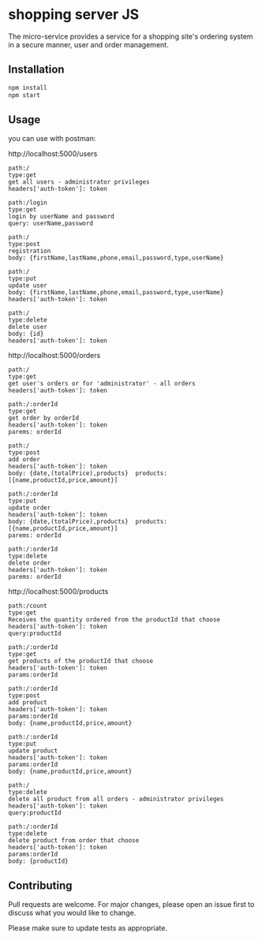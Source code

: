 # shopping server JS

The micro-service provides a service for a shopping site's ordering system in a secure manner, user and order management.

## Installation


```bash
npm install
npm start
```

## Usage

you can use with postman:

http://localhost:5000/users
    
    path:/
    type:get
    get all users - administrator privileges
    headers['auth-token']: token

    path:/login
    type:get
    login by userName and password
    query: userName,password

    path:/
    type:post
    registration
    body: {firstName,lastName,phone,email,password,type,userName}

    path:/
    type:put
    update user
    body: {firstName,lastName,phone,email,password,type,userName}
    headers['auth-token']: token

    path:/
    type:delete
    delete user
    body: {id}
    headers['auth-token']: token

http://localhost:5000/orders
    
    path:/
    type:get
    get user's orders or for 'administrator' - all orders
    headers['auth-token']: token

    path:/:orderId
    type:get
    get order by orderId
    headers['auth-token']: token
    parems: orderId
    
    path:/
    type:post
    add order
    headers['auth-token']: token
    body: {date,(totalPrice),products}  products:[{name,productId,price,amount}]

    path:/:orderId
    type:put
    update order
    headers['auth-token']: token
    body: {date,(totalPrice),products}  products:[{name,productId,price,amount}]
    parems: orderId

    path:/:orderId
    type:delete
    delete order
    headers['auth-token']: token
    parems: orderId

http://localhost:5000/products
    
    path:/count
    type:get
    Receives the quantity ordered from the productId that choose
    headers['auth-token']: token
    query:productId

    path:/:orderId
    type:get
    get products of the productId that choose
    headers['auth-token']: token
    params:orderId

    path:/:orderId
    type:post
    add product
    headers['auth-token']: token
    params:orderId
    body: {name,productId,price,amount}

    path:/:orderId
    type:put
    update product
    headers['auth-token']: token
    params:orderId
    body: {name,productId,price,amount}

    path:/
    type:delete
    delete all product from all orders - administrator privileges
    headers['auth-token']: token
    query:productId  

    path:/:orderId
    type:delete
    delete product from order that choose
    headers['auth-token']: token
    params:orderId
    body: {productId}

## Contributing
Pull requests are welcome. For major changes, please open an issue first to discuss what you would like to change.

Please make sure to update tests as appropriate.


